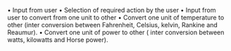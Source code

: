•	Input from user
•	Selection of required action by the user
•	Input from user to convert from one unit to other
•	Convert one unit of temperature to other (inter conversion between Fahrenheit, Celsius, kelvin, Rankine and Reaumur).
•	Convert one unit of power to other ( inter conversion between watts, kilowatts and Horse power).
